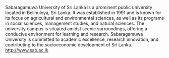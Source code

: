 Sabaragamuwa University of Sri Lanka is a prominent public university located in Belihuloya, Sri Lanka. It was established in 1991 and is known for its focus on agricultural and environmental sciences, as well as its programs in social sciences, management studies, and natural sciences. The university campus is situated amidst scenic surroundings, offering a conducive environment for learning and research. Sabaragamuwa University is committed to academic excellence, research innovation, and contributing to the socioeconomic development of Sri Lanka.
http://www.sab.ac.lk
